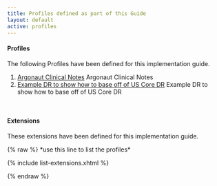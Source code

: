 ```yaml
---
title: Profiles defined as part of this Guide
layout: default
active: profiles
---
```

#### Profiles

The following Profiles have been defined for this implementation guide.

<!-- {% raw %}{% include list-profiles.xhtml %}{% endraw %} -->
<ol>
 <li><a href="StructureDefinition-argo-clinicalnotes.html">Argonaut Clinical Notes</a> Argonaut Clinical Notes</li>
 <li><a href="StructureDefinition-example-dr.html">Example DR to show how to base off of US Core DR</a> Example DR to show how to base off of US Core DR</li>
</ol>

<br />

#### Extensions

These extensions have been defined for this implementation guide.

<!-- remove this line to list profiles  -->{% raw %} *use this line to list the profiles*

{% include list-extensions.xhtml %}

{% endraw %} <!-- remove this line to list profiles  -->

<br />
